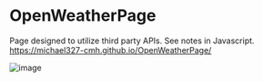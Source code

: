 # OpenWeatherPage
Page designed to utilize third party APIs.
See notes in Javascript.
https://michael327-cmh.github.io/OpenWeatherPage/



![image](https://user-images.githubusercontent.com/84113171/126422464-73ddc62a-8ffe-40d1-8a1a-17a37cc41d7d.png)
